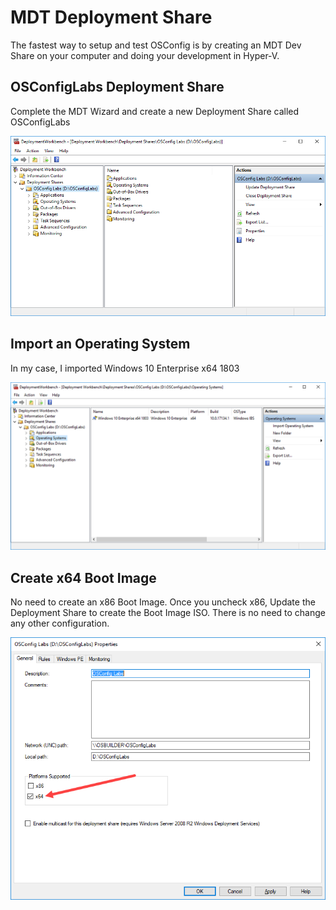 # MDT Deployment Share

The fastest way to setup and test OSConfig is by creating an MDT Dev Share on your computer and doing your development in Hyper-V.

## OSConfigLabs Deployment Share

Complete the MDT Wizard and create a new Deployment Share called OSConfigLabs

![](../../.gitbook/assets/2018-08-06_22-56-12.png)

## Import an Operating System

In my case, I imported Windows 10 Enterprise x64 1803

![](../../.gitbook/assets/2018-08-06_23-00-23.png)

## Create x64 Boot Image

No need to create an x86 Boot Image. Once you uncheck x86, Update the Deployment Share to create the Boot Image ISO. There is no need to change any other configuration.

![](../../.gitbook/assets/2018-08-06_23-01-42.png)

